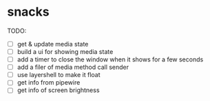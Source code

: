 # snacks

TODO:
- [ ] get & update media state
- [ ] build a ui for showing media state
- [ ] add a timer to close the window when it shows for a few seconds
- [ ] add a filer of media method call sender
- [ ] use layershell to make it float
- [ ] get info from pipewire
- [ ] get info of screen brightness
